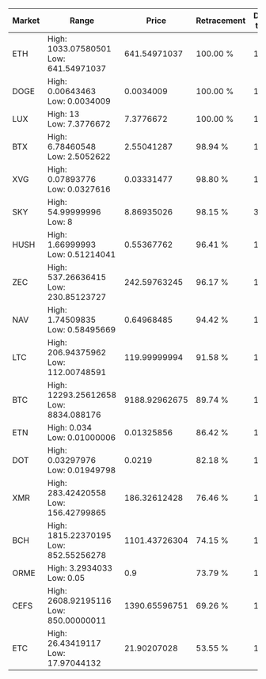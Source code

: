 | Market | Range | Price| Retracement | Doubles to 50% |
| --- | --- | --- | --- | --- |
| ETH | High: 1033.07580501<br />Low: 641.54971037 | 641.54971037 | 100.00 % | 1.31 |
| DOGE | High: 0.00643463<br />Low: 0.0034009 | 0.0034009 | 100.00 % | 1.45 |
| LUX | High: 13<br />Low: 7.3776672 | 7.3776672 | 100.00 % | 1.38 |
| BTX | High: 6.78460548<br />Low: 2.5052622 | 2.55041287 | 98.94 % | 1.82 |
| XVG | High: 0.07893776<br />Low: 0.0327616 | 0.03331477 | 98.80 % | 1.68 |
| SKY | High: 54.99999996<br />Low: 8 | 8.86935026 | 98.15 % | 3.55 |
| HUSH | High: 1.66999993<br />Low: 0.51214041 | 0.55367762 | 96.41 % | 1.97 |
| ZEC | High: 537.26636415<br />Low: 230.85123727 | 242.59763245 | 96.17 % | 1.58 |
| NAV | High: 1.74509835<br />Low: 0.58495669 | 0.64968485 | 94.42 % | 1.79 |
| LTC | High: 206.94375962<br />Low: 112.00748591 | 119.99999994 | 91.58 % | 1.33 |
| BTC | High: 12293.25612658<br />Low: 8834.088176 | 9188.92962675 | 89.74 % | 1.15 |
| ETN | High: 0.034<br />Low: 0.01000006 | 0.01325856 | 86.42 % | 1.66 |
| DOT | High: 0.03297976<br />Low: 0.01949798 | 0.0219 | 82.18 % | 1.20 |
| XMR | High: 283.42420558<br />Low: 156.42799865 | 186.32612428 | 76.46 % | 1.18 |
| BCH | High: 1815.22370195<br />Low: 852.55256278 | 1101.43726304 | 74.15 % | 1.21 |
| ORME | High: 3.2934033<br />Low: 0.05 | 0.9 | 73.79 % | 1.86 |
| CEFS | High: 2608.92195116<br />Low: 850.00000011 | 1390.65596751 | 69.26 % | 1.24 |
| ETC | High: 26.43419117<br />Low: 17.97044132 | 21.90207028 | 53.55 % | 1.01 |
